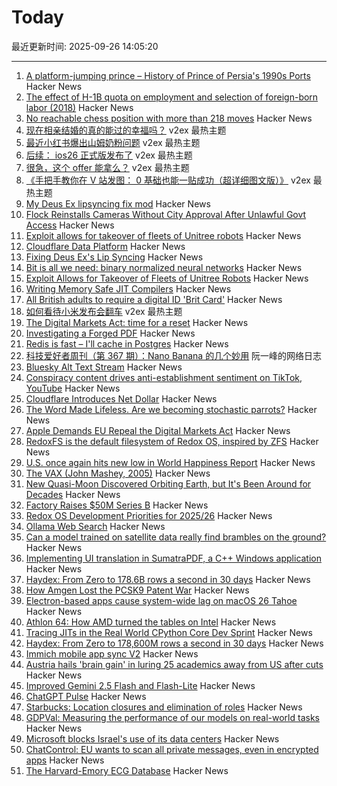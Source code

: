 # Today

最近更新时间: 2025-09-26 14:05:20

--- 
1. [A platform-jumping prince – History of Prince of Persia's 1990s Ports](https://www.jordanmechner.com/en/latest-news/#a-platform-jumping-prince) Hacker News
2. [The effect of H-1B quota on employment and selection of foreign-born labor (2018)](https://doi.org/10.1016/j.euroecorev.2018.06.010) Hacker News
3. [No reachable chess position with more than 218 moves](https://lichess.org/@/Tobs40/blog/there-is-no-reachable-chess-position-with-more-than-218-moves/a5xdxeqs) Hacker News
4. [现在相亲结婚的真的能过的幸福吗？](https://www.v2ex.com/t/1161927) v2ex 最热主题
5. [最近小红书爆出山姆奶粉问题](https://www.v2ex.com/t/1161914) v2ex 最热主题
6. [后续： ios26 正式版发布了](https://www.v2ex.com/t/1161911) v2ex 最热主题
7. [很急，这个 offer 能拿么？](https://www.v2ex.com/t/1161908) v2ex 最热主题
8. [《手把手教你在 V 站发图： 0 基础也能一贴成功（超详细图文版）》](https://www.v2ex.com/t/1161898) v2ex 最热主题
9. [My Deus Ex lipsyncing fix mod](https://www.joewintergreen.com/my-deus-ex-lipsyncing-fix-mod-making-of/) Hacker News
10. [Flock Reinstalls Cameras Without City Approval After Unlawful Govt Access](https://evanstonroundtable.com/2025/09/24/flock-safety-reinstalls-evanston-cameras/) Hacker News
11. [Exploit allows for takeover of fleets of Unitree robots](https://spectrum.ieee.org/unitree-robot-exploit) Hacker News
12. [Cloudflare Data Platform](https://blog.cloudflare.com/cloudflare-data-platform/) Hacker News
13. [Fixing Deus Ex's Lip Syncing](https://www.joewintergreen.com/my-deus-ex-lipsyncing-fix-mod-making-of/) Hacker News
14. [Bit is all we need: binary normalized neural networks](https://arxiv.org/abs/2509.07025) Hacker News
15. [Exploit Allows for Takeover of Fleets of Unitree Robots](https://spectrum.ieee.org/unitree-robot-exploit) Hacker News
16. [Writing Memory Safe JIT Compilers](https://medium.com/graalvm/writing-truly-memory-safe-jit-compilers-f79ad44558dd) Hacker News
17. [All British adults to require a digital ID 'Brit Card'](https://news.sky.com/video/all-british-adults-to-require-a-digital-id-brit-card-13438041) Hacker News
18. [如何看待小米发布会翻车](https://www.v2ex.com/t/1161896) v2ex 最热主题
19. [The Digital Markets Act: time for a reset](https://blog.google/around-the-globe/google-europe/the-digital-markets-act-time-for-a-reset/) Hacker News
20. [Investigating a Forged PDF](https://mjg59.dreamwidth.org/73317.html) Hacker News
21. [Redis is fast – I'll cache in Postgres](https://dizzy.zone/2025/09/24/Redis-is-fast-Ill-cache-in-Postgres/) Hacker News
22. [科技爱好者周刊（第 367 期）：Nano Banana 的几个妙用](http://www.ruanyifeng.com/blog/2025/09/weekly-issue-367.html) 阮一峰的网络日志
23. [Bluesky Alt Text Stream](https://bobbiec.github.io/bluesky-alt-text.html) Hacker News
24. [Conspiracy content drives anti-establishment sentiment on TikTok, YouTube](https://news.umich.edu/conspiracy-content-drives-anti-establishment-sentiment-on-tiktok-youtube/) Hacker News
25. [Cloudflare Introduces Net Dollar](https://www.cloudflare.com/press/press-releases/2025/cloudflare-introduces-net-dollar-to-support-a-new-business-model-for-the-ai-driven-internet/) Hacker News
26. [The Word Made Lifeless. Are we becoming stochastic parrots?](https://hedgehogreview.com/issues/lessons-of-babel/articles/the-word-made-lifeless) Hacker News
27. [Apple Demands EU Repeal the Digital Markets Act](https://arstechnica.com/tech-policy/2025/09/apple-demands-eu-repeal-the-digital-markets-act/) Hacker News
28. [RedoxFS is the default filesystem of Redox OS, inspired by ZFS](https://doc.redox-os.org/book/redoxfs.html) Hacker News
29. [U.S. once again hits new low in World Happiness Report](https://www.axios.com/2025/03/20/us-new-low-world-happiness-report) Hacker News
30. [The VAX (John Mashey, 2005)](https://yarchive.net/comp/vax.html) Hacker News
31. [New Quasi-Moon Discovered Orbiting Earth, but It's Been Around for Decades](https://explorersweb.com/new-quasi-moon-discovered-orbiting-earth-but-its-been-around-for-decades/) Hacker News
32. [Factory Raises $50M Series B](https://factory.ai/news/series-b) Hacker News
33. [Redox OS Development Priorities for 2025/26](https://www.redox-os.org/news/development-priorities-2025-09/) Hacker News
34. [Ollama Web Search](https://ollama.com/blog/web-search) Hacker News
35. [Can a model trained on satellite data really find brambles on the ground?](https://toao.com/blog/can-we-really-see-brambles-from-space) Hacker News
36. [Implementing UI translation in SumatraPDF, a C++ Windows application](https://blog.kowalczyk.info/a-vn0v/implementing-ui-translation-in-sumatrapdf-a-c-windows-application.html) Hacker News
37. [Haydex: From Zero to 178.6B rows a second in 30 days](https://axiom.co/blog/building-haydex) Hacker News
38. [How Amgen Lost the PCSK9 Patent War](https://www.alexkesin.com/p/how-amgen-lost-the-pcsk9-patent-war) Hacker News
39. [Electron-based apps cause system-wide lag on macOS 26 Tahoe](https://github.com/electron/electron/issues/48311) Hacker News
40. [Athlon 64: How AMD turned the tables on Intel](https://dfarq.homeip.net/athlon-64-how-amd-turned-the-tables-on-intel/) Hacker News
41. [Tracing JITs in the Real World CPython Core Dev Sprint](https://antocuni.eu/2025/09/24/tracing-jits-in-the-real-world--cpython-core-dev-sprint/) Hacker News
42. [Haydex: From Zero to 178,600M rows a second in 30 days](https://axiom.co/blog/building-haydex) Hacker News
43. [Immich mobile app sync V2](https://immich.app/blog/sync-v2) Hacker News
44. [Austria hails 'brain gain' in luring 25 academics away from US after cuts](https://www.reuters.com/world/austria-hails-brain-gain-luring-25-academics-away-us-after-cuts-2025-09-25/) Hacker News
45. [Improved Gemini 2.5 Flash and Flash-Lite](https://developers.googleblog.com/en/continuing-to-bring-you-our-latest-models-with-an-improved-gemini-2-5-flash-and-flash-lite-release/) Hacker News
46. [ChatGPT Pulse](https://openai.com/index/introducing-chatgpt-pulse/) Hacker News
47. [Starbucks: Location closures and elimination of roles](https://about.starbucks.com/press/2025/message-from-brian-an-important-update/) Hacker News
48. [GDPVal: Measuring the performance of our models on real-world tasks](https://openai.com/index/gdpval/) Hacker News
49. [Microsoft blocks Israel's use of its data centers](https://www.engadget.com/big-tech/microsoft-blocks-israels-use-of-its-data-centers-for-mass-surveillance-of-palestinians-170107061.html) Hacker News
50. [ChatControl: EU wants to scan all private messages, even in encrypted apps](https://metalhearf.fr/posts/chatcontrol-wants-your-private-messages/) Hacker News
51. [The Harvard-Emory ECG Database](https://bdsp.io/content/heedb/4.0/) Hacker News
